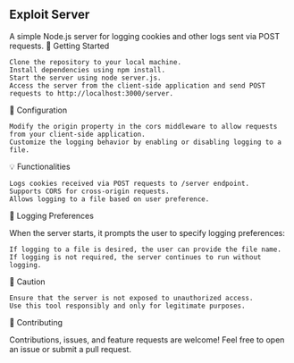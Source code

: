 ## Exploit Server

A simple Node.js server for logging cookies and other logs sent via POST requests.
🚀 Getting Started

    Clone the repository to your local machine.
    Install dependencies using npm install.
    Start the server using node server.js.
    Access the server from the client-side application and send POST requests to http://localhost:3000/server.

🔧 Configuration

    Modify the origin property in the cors middleware to allow requests from your client-side application.
    Customize the logging behavior by enabling or disabling logging to a file.

💡 Functionalities

    Logs cookies received via POST requests to /server endpoint.
    Supports CORS for cross-origin requests.
    Allows logging to a file based on user preference.

📝 Logging Preferences

When the server starts, it prompts the user to specify logging preferences:

    If logging to a file is desired, the user can provide the file name.
    If logging is not required, the server continues to run without logging.

🛑 Caution

    Ensure that the server is not exposed to unauthorized access.
    Use this tool responsibly and only for legitimate purposes.

🤝 Contributing

Contributions, issues, and feature requests are welcome! Feel free to open an issue or submit a pull request.
